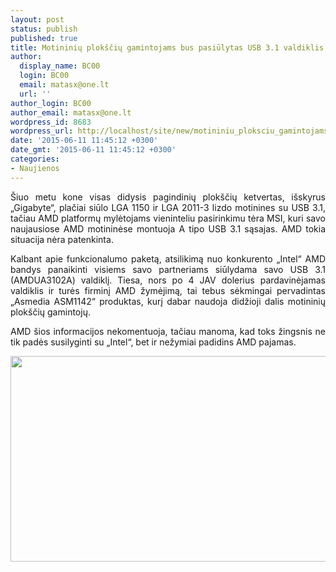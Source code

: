 ```yaml
---
layout: post
status: publish
published: true
title: Motininių plokščių gamintojams bus pasiūlytas USB 3.1 valdiklis su AMD ženklu
author:
  display_name: BC00
  login: BC00
  email: matasx@one.lt
  url: ''
author_login: BC00
author_email: matasx@one.lt
wordpress_id: 8683
wordpress_url: http://localhost/site/new/motininiu_ploksciu_gamintojams_bus_pasiulytas_usb_31_valdiklis_su_amd_zenklu/
date: '2015-06-11 11:45:12 +0300'
date_gmt: '2015-06-11 11:45:12 +0300'
categories:
- Naujienos
---
```

<p style="text-align: justify;">
	&Scaron;iuo metu kone visas didysis pagindinių plok&scaron;čių ketvertas, i&scaron;skyrus &bdquo;Gigabyte&ldquo;, plačiai siūlo LGA 1150 ir LGA 2011-3 lizdo motinines su USB 3.1, tačiau AMD platformų mylėtojams vieninteliu pasirinkimu tėra MSI, kuri savo naujausiose AMD motininėse montuoja A tipo USB 3.1 sąsajas. AMD tokia situacija nėra patenkinta.</p>
<p style="text-align: justify;">
	Kalbant apie funkcionalumo paketą, atsilikimą nuo konkurento &bdquo;Intel&ldquo; AMD bandys panaikinti visiems savo partneriams siūlydama savo USB 3.1 (AMDUA3102A) valdiklį. Tiesa, nors po 4 JAV dolerius pardavinėjamas valdiklis ir turės firminį AMD žymėjimą, tai tebus sėkmingai pervadintas &bdquo;Asmedia ASM1142&ldquo; produktas, kurį dabar naudoja didžioji dalis motininių plok&scaron;čių gamintojų.</p>
<p style="text-align: justify;">
	AMD &scaron;ios informacijos nekomentuoja, tačiau manoma, kad toks žingsnis ne tik padės susilyginti su &bdquo;Intel&ldquo;, bet ir nežymiai padidins AMD pajamas.</p>
<p>
	<img alt="" src="http://technews.lt/userfiles/msi_990fxa_amd_am3_socket_am3_usb_mainboard.jpg" style="width: 520px; height: 329px;" /></p>
